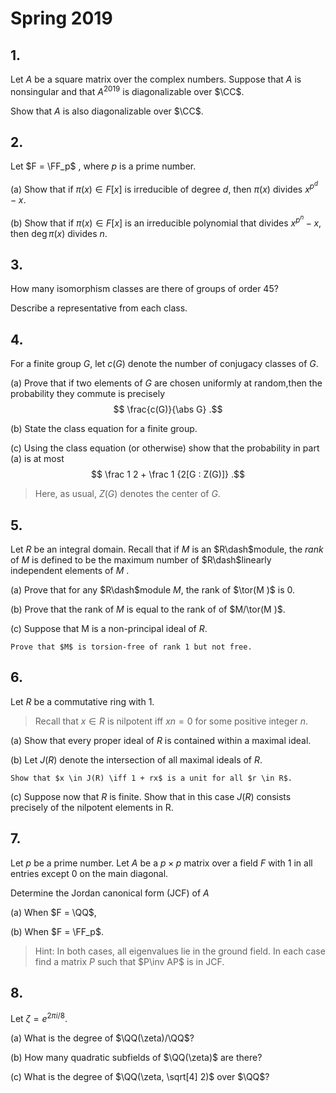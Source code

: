 # Spring 2019

## 1.

Let $A$ be a square matrix over the complex numbers.
Suppose that $A$ is nonsingular
and that $A^{2019}$ is diagonalizable over $\CC$.

Show that $A$ is also diagonalizable over $\CC$.

## 2.
Let $F = \FF_p$ , where $p$ is a prime number.

(a) Show that if $\pi(x) \in F[x]$ is irreducible of degree $d$, then $\pi(x)$ divides $x^{p^d} - x$.


(b) Show that if $\pi(x) \in F[x]$ is an irreducible polynomial that divides $x^{p^n} - x$,
then $\deg \pi(x)$ divides $n$.

## 3.

How many isomorphism classes are there of groups of order 45?

Describe a representative from each class.

## 4.

For a finite group $G$, let $c(G)$ denote the number of conjugacy classes of $G$.

(a) Prove that if two elements of $G$ are chosen uniformly at random,then the probability they commute is precisely
$$
\frac{c(G)}{\abs G}
.$$

(b) State the class equation for a finite group.

(c) Using the class equation (or otherwise) show that the probability in part (a) is at most $$
\frac 1 2 + \frac 1 {2[G : Z(G)]}
.$$

> Here, as usual, $Z(G)$ denotes the center of $G$.

## 5.

Let $R$ be an integral domain. Recall that if $M$ is an $R\dash$module, the *rank* of $M$ is
defined to be the maximum number of $R\dash$linearly independent elements of $M$ .

(a) Prove that for any $R\dash$module $M$, the rank of $\tor(M )$ is 0.

(b) Prove that the rank of $M$ is equal to the rank of of $M/\tor(M )$.

(c) Suppose that M is a non-principal ideal of $R$.

    Prove that $M$ is torsion-free of rank 1 but not free.

## 6.

Let $R$ be a commutative ring with 1.

> Recall that $x \in R$ is nilpotent iff $xn = 0$ for
some positive integer $n$.

(a) Show that every proper ideal of $R$ is contained within a maximal ideal.

(b) Let $J(R)$ denote the intersection of all maximal ideals of $R$.

    Show that $x \in J(R) \iff 1 + rx$ is a unit for all $r \in R$.

(c) Suppose now that $R$ is finite. Show that in this case $J(R)$ consists precisely
of the nilpotent elements in R.

## 7.

Let $p$ be a prime number.
Let $A$ be a $p \times p$ matrix over a field $F$ with 1 in all
entries except 0 on the main diagonal.

Determine the Jordan canonical form (JCF) of $A$

(a) When $F = \QQ$,

(b) When $F = \FF_p$.

> Hint: In both cases, all eigenvalues lie in the ground field. In each case find a
matrix $P$ such that $P\inv AP$ is in JCF.

## 8.
Let $\zeta = e^{2\pi i/8}$.

(a) What is the degree of $\QQ(\zeta)/\QQ$?

(b) How many quadratic subfields of $\QQ(\zeta)$ are there?

(c) What is the degree of $\QQ(\zeta, \sqrt[4] 2)$ over $\QQ$?


